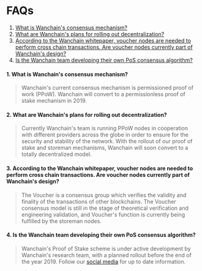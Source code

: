# FAQs

1. [What is Wanchain's consensus mechanism?](#q1)   
2. [What are Wanchain's plans for rolling out decentralization?](#q2)
3. [According to the Wanchain whitepaper, voucher nodes are needed to perform cross chain transactions. Are voucher nodes currently part of Wanchain's design?](#q3)  
4. [Is the Wanchain team developing their own PoS consensus algorithm?](#q4)   




<div id="q1"></div>  

#### 1. What is Wanchain's consensus mechanism?

> Wanchain's current consensus mechanism is permissioned proof of work (PPoW). Wanchain will convert to a permissionless proof of stake mechanism in 2019. 

<div id="q2"></div>

#### 2. What are Wanchain's plans for rolling out decentralization? 

> Currently Wanchain's team is running PPoW nodes in cooperation with different providers across the globe in order to ensure for the security and stability of the network. With the rollout of our proof of stake and storeman mechanisms, Wanchain will soon convert to a totally decentralized model.

<div id="q3"></div>

#### 3. According to the Wanchain whitepaper, voucher nodes are needed to perform cross chain transactions. Are voucher nodes currently part of Wanchain's design?

> The Voucher is a consensus group which verifies the validity and finality of the transactions of other blockchains. The Voucher consensus model is still in the stage of theoretical verification and engineering validation, and Voucher's function is currently being fulfilled by the storeman nodes.

<div id="q4"></div>

#### 4. Is the Wanchain team developing their own PoS consensus algorithm? 

> Wanchain's Proof of Stake scheme is under active development by Wanchain's research team, with a planned rollout before the end of the year 2019. Follow our [social media](community/social.md) for up to date information.



